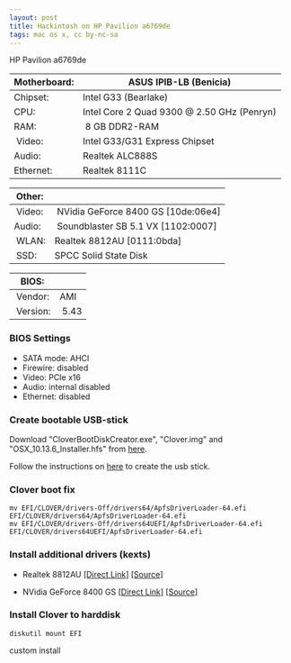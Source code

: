 ```yaml
---
layout: post
title: Hackintosh on HP Pavilion a6769de
tags: mac os x, cc by-nc-sa
---
```

HP Pavilion a6769de

| Motherboard: | ASUS IPIB-LB (Benicia) |
| -- | -- |
| Chipset: | Intel G33 (Bearlake) |
| CPU: | Intel Core 2 Quad 9300 @ 2.50 GHz (Penryn) |
| RAM: | 8 GB DDR2-RAM |
| Video: | Intel G33/G31 Express Chipset |
| Audio: | Realtek ALC888S |
| Ethernet: | Realtek 8111C |

|Other:||
| -- | -- |
| Video: | NVidia GeForce 8400 GS [10de:06e4] |
| Audio: | Soundblaster SB 5.1 VX [1102:0007] |
| WLAN: | Realtek 8812AU [0111:0bda] |
| SSD: | SPCC Solid State Disk |

| BIOS: ||
| -- | -- |
| Vendor: | AMI |
| Version: | 5.43 |

### BIOS Settings

- SATA mode: AHCI
- Firewire: disabled
- Video: PCIe x16
- Audio: internal disabled
- Ethernet: disabled

### Create bootable USB-stick

Download "CloverBootDiskCreator.exe", "Clover.img" and "OSX_10.13.6_Installer.hfs" from [here](https://www.aioboot.com/en/clover-boot-disk/#Download).

Follow the instructions on [here](https://www.aioboot.com/en/clover-boot-disk/#Clover-Boot-Disk-Creator) to create the usb stick.

### Clover boot fix

```
mv EFI/CLOVER/drivers-Off/drivers64/ApfsDriverLoader-64.efi EFI/CLOVER/drivers64/ApfsDriverLoader-64.efi
mv EFI/CLOVER/drivers-Off/drivers64UEFI/ApfsDriverLoader-64.efi EFI/CLOVER/drivers64UEFI/ApfsDriverLoader-64.efi
```

### Install additional drivers (kexts)

- Realtek 8812AU [[Direct Link]](https://rehmann.co/blog/wp-content/uploads/2017/12/MacOS10.9_MacOS10.12_Driver.zip) [[Source]](https://rehmann.co/blog/amazonbasics-usb-wifi-adapter-driver/)

- NVidia GeForce 8400 GS [[Direct Link]](https://raw.githubusercontent.com/Benjamin-Dobell/nvidia-update/master/nvidia-update.sh) [[Source]](https://github.com/Benjamin-Dobell/nvidia-update)

### Install Clover to harddisk

```
diskutil mount EFI
```

custom install
